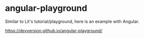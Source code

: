 # angular-playground

Similar to Lit's tutorial/playground, here is an example with Angular.

https://devversion.github.io/angular-playground/
